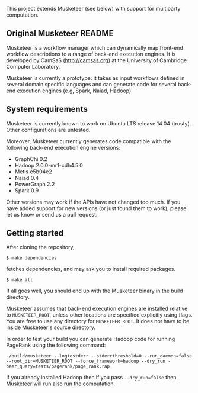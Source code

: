 This project extends Musketeer (see below) with support for multiparty computation.

## Original Musketeer README

Musketeer is a workflow manager which can dynamically map front-end workflow
descriptions to a range of back-end execution engines. It is developed by
CamSaS (http://camsas.org) at the University of Cambridge Computer Laboratory.

Musketeer is currently a prototype: it takes as input workflows defined in
several domain specific languages and can generate code for several
back-end execution engines (e.g, Spark, Naiad, Hadoop).

## System requirements

Musketeer is currently known to work on Ubuntu LTS release 14.04 (trusty). Other
configurations are untested.

Moreover, Musketeer currently generates code compatible with the following
back-end execution engine versions:
 * GraphChi 0.2
 * Hadoop 2.0.0-mr1-cdh4.5.0
 * Metis e5b04e2
 * Naiad 0.4
 * PowerGraph 2.2
 * Spark 0.9

Other versions may work if the APIs have not changed too much. If you have added
support for new versions (or just found them to work), please let us know or
send us a pull request.

## Getting started

After cloning the repository,

```console
$ make dependencies
```

fetches dependencies, and may ask you to install required packages.

```console
$ make all
```
If all goes well, you should end up with the Musketeer binary in the build
directory.

Musketeer assumes that back-end execution engines are installed relative to
`MUSKETEER_ROOT`, unless other locations are specified explicitly using flags.
You are free to use any directory for `MUSKETEER_ROOT`. It does not have to be
inside Musketeer's source directory.

In order to test your build you can generate Hadoop code for running PageRank
using the following command:

```console
./build/musketeer --logtostderr --stderrthreshold=0 --run_daemon=false --root_dir=MUSKETEER_ROOT --force_framework=hadoop --dry_run -beer_query=tests/pagerank/page_rank.rap
```
If you already installed Hadoop then if you pass `--dry_run=false` then
Musketeer will run also run the computation.
